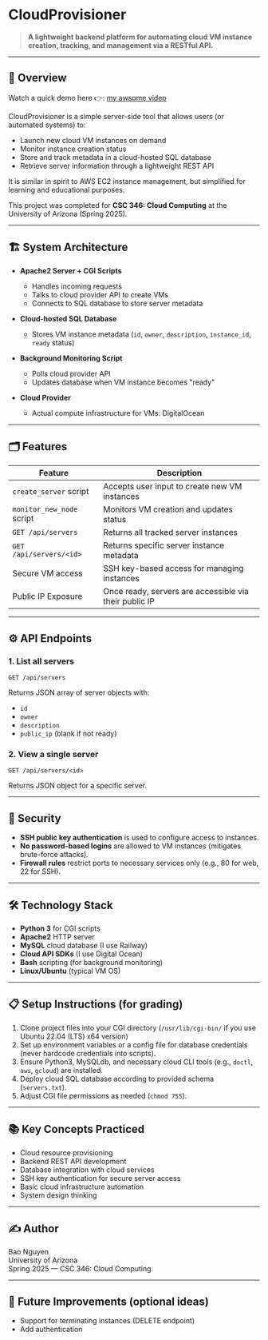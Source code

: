# CloudProvisioner

> **A lightweight backend platform for automating cloud VM instance creation, tracking, and management via a RESTful API.**

---

## 🚀 Overview
Watch a quick demo here 👉: [my awsome video](https://drive.google.com/file/d/1Mxo1PYuymocejEURuKGrrmyoRBb7E2jB/view?usp=sharing)

CloudProvisioner is a simple server-side tool that allows users (or automated systems) to:
- Launch new cloud VM instances on demand
- Monitor instance creation status
- Store and track metadata in a cloud-hosted SQL database
- Retrieve server information through a lightweight REST API

It is similar in spirit to AWS EC2 instance management, but simplified for learning and educational purposes.

This project was completed for **CSC 346: Cloud Computing** at the University of Arizona (Spring 2025).

---

## 🏗️ System Architecture

- **Apache2 Server + CGI Scripts**  
  - Handles incoming requests
  - Talks to cloud provider API to create VMs
  - Connects to SQL database to store server metadata

- **Cloud-hosted SQL Database**  
  - Stores VM instance metadata (`id`, `owner`, `description`, `instance_id`, `ready` status)

- **Background Monitoring Script**  
  - Polls cloud provider API
  - Updates database when VM instance becomes "ready"

- **Cloud Provider**  
  - Actual compute infrastructure for VMs: DigitalOcean

---

## 🗂️ Features

| Feature | Description |
|---------|-------------|
| `create_server` script | Accepts user input to create new VM instances |
| `monitor_new_node` script | Monitors VM creation and updates status |
| `GET /api/servers` | Returns all tracked server instances |
| `GET /api/servers/<id>` | Returns specific server instance metadata |
| Secure VM access | SSH key-based access for managing instances |
| Public IP Exposure | Once ready, servers are accessible via their public IP |

---

## ⚙️ API Endpoints

### 1. List all servers
```
GET /api/servers
```
Returns JSON array of server objects with:
- `id`
- `owner`
- `description`
- `public_ip` (blank if not ready)

### 2. View a single server
```
GET /api/servers/<id>
```
Returns JSON object for a specific server.

---

## 🔐 Security

- **SSH public key authentication** is used to configure access to instances.
- **No password-based logins** are allowed to VM instances (mitigates brute-force attacks).
- **Firewall rules** restrict ports to necessary services only (e.g., 80 for web, 22 for SSH).

---

## 🛠️ Technology Stack

- **Python 3** for CGI scripts
- **Apache2** HTTP server
- **MySQL** cloud database (I use Railway)
- **Cloud API SDKs** (I use Digital Ocean)
- **Bash** scripting (for background monitoring)
- **Linux/Ubuntu** (typical VM OS)

---

## 📋 Setup Instructions (for grading)

1. Clone project files into your CGI directory (`/usr/lib/cgi-bin/` if you use Ubuntu 22.04 (LTS) x64 version)
2. Set up environment variables or a config file for database credentials (never hardcode credentials into scripts).
3. Ensure Python3, MySQLdb, and necessary cloud CLI tools (e.g., `doctl`, `aws`, `gcloud`) are installed.
4. Deploy cloud SQL database according to provided schema (`servers.txt`).
5. Adjust CGI file permissions as needed (`chmod 755`).

---

## 📚 Key Concepts Practiced

- Cloud resource provisioning
- Backend REST API development
- Database integration with cloud services
- SSH key authentication for secure server access
- Basic cloud infrastructure automation
- System design thinking

---

## ✍️ Author

Bao Nguyen  
University of Arizona  
Spring 2025 — CSC 346: Cloud Computing

---

## 🧠 Future Improvements (optional ideas)

- Support for terminating instances (DELETE endpoint)
- Add authentication
